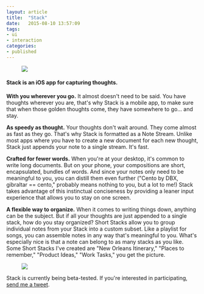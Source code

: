 ```yaml
---
layout: article
title:  "Stack"
date:   2015-08-10 13:57:09
tags:
- ui
- interaction
categories:
- published
---
```


<figure>
<img src="{{edchao.github.io}}/assets/img_stack.jpg" />
</figure>


<!--more-->



#### <strong>Stack</strong> is an iOS app for capturing thoughts.


__With you wherever you go.__
It almost doesn't need to be said. You have thoughts wherever you are, that's why Stack is a mobile app, to make sure that when those golden thoughts come, they have somewhere to go... and stay.

__As speedy as thought.__
Your thoughts don't wait around.  They come almost as fast as they go.  That's why Stack is formatted as a Note Stream.  Unlike most apps where you have to create a new document for each new thought, Stack just appends your note to a single stream. It's fast.

__Crafted for fewer words.__
When you're at your desktop, it's common to write long documents.  But on your phone, your compositions are short, encapsulated, bundles of words.  And since your notes only need to be meaningful to you, you can distill them even further ("Cento by DBX, gibraltar == cento," probably means nothing to you, but a lot to me!) Stack takes advantage of this instinctual conciseness by providing a leaner input experience that allows you to stay on one screen.

__A flexible way to organize.__
When it comes to writing things down, anything can be the subject.  But if all your thoughts are just appended to a single stack, how do you stay organized?  Short Stacks allow you to group individual notes from your Stack into a custom subset. Like a playlist for songs, you can assemble notes in any way that's meaningful to you. What's especially nice is that a note can belong to as many stacks as you like. Some Short Stacks I've created are "New Orleans Itinerary," "Places to remember," "Product Ideas," "Work Tasks," you get the picture.


<figure>
<img src="{{edchao.github.io}}/assets/img_shortstacks.png" />
</figure>

Stack is currently being beta-tested. If you're interested in participating, <a href="https://twitter.com/edchao"> send me a tweet</a>.
